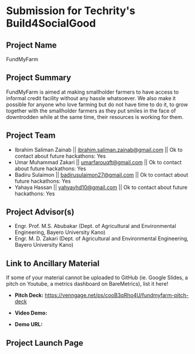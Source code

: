 # Submission for Techrity's Build4SocialGood

## Project Name
FundMyFarm

## Project Summary
FundMyFarm is aimed at making smallholder farmers to have access to informal credit facility without any hassle whatsoever. We also make it possible for anyone who love farming but do not have time to do it, to grow together with the smallholder farmers as they put smiles in the face of downtrodden while at the same time, their resources is working for them.

## Project Team
* Ibrahim Saliman Zainab || ibrahim.saliman.zainab@gmail.com || Ok to contact about future hackathons: Yes
* Umar Muhammad Zakari || umarfarouqft@gmail.com || Ok to contact about future hackathons: Yes
* Badiru Sulaimon || badirusulaimon27@gmail.com || Ok to contact about future hackathons: Yes
* Yahaya Hassan || yahyayhd10@gmail.com || Ok to contact about future hackathons: Yes

## Project Advisor(s)
* Engr. Prof. M.S. Abubakar (Dept. of Agricultural and Environmental Engineering, Bayero University Kano)
* Engr. M. D. Zakari (Dept. of Agricultural and  Environmental Engineering, Bayero University Kano)

## Link to Ancillary Material
If some of your material cannot be uploaded to GitHub (ie. Google Slides, a pitch on Youtube, a metrics dashboard on BareMetrics), list it here!



- **Pitch Deck:**
    https://venngage.net/ps/cooB3qRho4U/fundmyfarm-pitch-deck

- **Video Demo:**

- **Demo URL:**

## Project Launch Page
